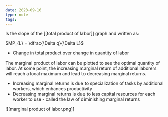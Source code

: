 ```yaml
---
date: 2023-09-16
type: note
tags: 
---
```


Is the slope of the [[total product of labor]] graph and written as:

$MP_{L} = \dfrac{\Delta q}{\Delta L}$
- Change in total product over change in quantity of labor

The marginal product of labor can be plotted to see the optimal quantity of labor. At some point, the increasing marginal return of additional laborers will reach a local maximum and lead to decreasing marginal returns.
- Increasing marginal returns is due to specialization of tasks by additional workers, which enhances productivity
- Decreasing marginal returns is due to less capital resources for each worker to use - called the law of diminishing marginal returns

![[marginal product of labor.png]]